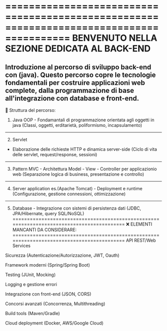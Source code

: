 =========================================================================================
                        BENVENUTO NELLA SEZIONE DEDICATA AL BACK-END
=========================================================================================
Introduzione al percorso di sviluppo back-end con (java).
Questo percorso copre le tecnologie fondamentali per costruire applicazioni web complete,
dalla programmazione di base all'integrazione con database e front-end.
------------------------------------------------------------------------------------------
📂 Struttura del percorso:
1. Java OOP - Fondamantali di programmazione orientata agli oggetti in java
   (Classi, oggetti, erditarietà, poliformismo, incapsulamento)
------------------------------------------------------------------------------------------
2. Servlet
- Elaborazione delle richieste HTTP e dinamica server-side
  (Ciclo di vita delle servlet, request/response, sessioni)
------------------------------------------------------------------------------------------
3. Pattern MVC - Architettura Model - View - Controller per applicazionio web
   (Separazione logica di business, presentazione e controllo)
------------------------------------------------------------------------------------------
4. Server application es.(Apache Tomcat) - Deployment e runtime
   (Configurazione, gestione connessioni, ottimizzazione)
------------------------------------------------------------------------------------------
5. Database - Integrazione con sistemi di persistenza dati
   (JDBC, JPA/Hibernate, query SQL/NoSQL)
==========================================================================================
 ❌                               ELEMENTI MANCANTI DA CONSIDERARE:
==========================================================================================
API REST/Web Services

Sicurezza (Autenticazione/Autorizzazione, JWT, Oauth)

Framework moderni (Spring/Spring Boot)

Testing (JUnit, Mocking)

Logging e gestione errori

Integrazione con front-end (JSON, CORS)

Concorsi avanzati (Concorrenza, Multithreading)

Build tools (Maven/Gradle)

Cloud deployment (Docker, AWS/Google Cloud)
